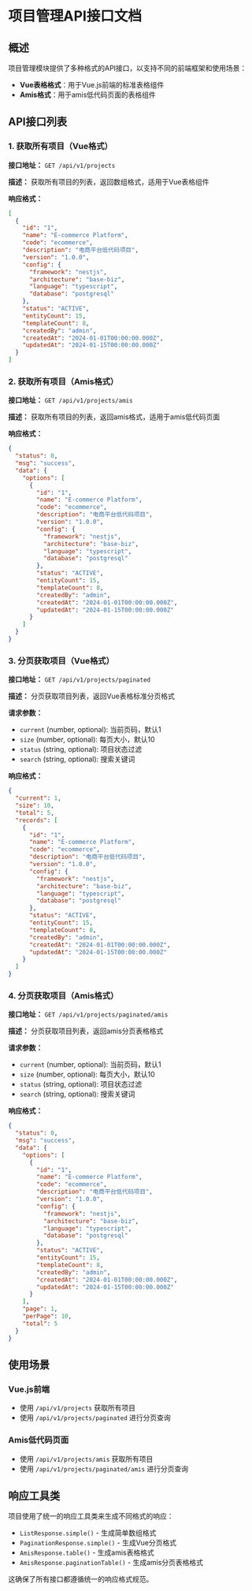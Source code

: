 # 项目管理API接口文档

## 概述

项目管理模块提供了多种格式的API接口，以支持不同的前端框架和使用场景：

- **Vue表格格式**：用于Vue.js前端的标准表格组件
- **Amis格式**：用于amis低代码页面的表格组件

## API接口列表

### 1. 获取所有项目（Vue格式）

**接口地址：** `GET /api/v1/projects`

**描述：** 获取所有项目的列表，返回数组格式，适用于Vue表格组件

**响应格式：**
```json
[
  {
    "id": "1",
    "name": "E-commerce Platform",
    "code": "ecommerce",
    "description": "电商平台低代码项目",
    "version": "1.0.0",
    "config": {
      "framework": "nestjs",
      "architecture": "base-biz",
      "language": "typescript",
      "database": "postgresql"
    },
    "status": "ACTIVE",
    "entityCount": 15,
    "templateCount": 8,
    "createdBy": "admin",
    "createdAt": "2024-01-01T00:00:00.000Z",
    "updatedAt": "2024-01-15T00:00:00.000Z"
  }
]
```

### 2. 获取所有项目（Amis格式）

**接口地址：** `GET /api/v1/projects/amis`

**描述：** 获取所有项目的列表，返回amis格式，适用于amis低代码页面

**响应格式：**
```json
{
  "status": 0,
  "msg": "success",
  "data": {
    "options": [
      {
        "id": "1",
        "name": "E-commerce Platform",
        "code": "ecommerce",
        "description": "电商平台低代码项目",
        "version": "1.0.0",
        "config": {
          "framework": "nestjs",
          "architecture": "base-biz",
          "language": "typescript",
          "database": "postgresql"
        },
        "status": "ACTIVE",
        "entityCount": 15,
        "templateCount": 8,
        "createdBy": "admin",
        "createdAt": "2024-01-01T00:00:00.000Z",
        "updatedAt": "2024-01-15T00:00:00.000Z"
      }
    ]
  }
}
```

### 3. 分页获取项目（Vue格式）

**接口地址：** `GET /api/v1/projects/paginated`

**描述：** 分页获取项目列表，返回Vue表格标准分页格式

**请求参数：**
- `current` (number, optional): 当前页码，默认1
- `size` (number, optional): 每页大小，默认10
- `status` (string, optional): 项目状态过滤
- `search` (string, optional): 搜索关键词

**响应格式：**
```json
{
  "current": 1,
  "size": 10,
  "total": 5,
  "records": [
    {
      "id": "1",
      "name": "E-commerce Platform",
      "code": "ecommerce",
      "description": "电商平台低代码项目",
      "version": "1.0.0",
      "config": {
        "framework": "nestjs",
        "architecture": "base-biz",
        "language": "typescript",
        "database": "postgresql"
      },
      "status": "ACTIVE",
      "entityCount": 15,
      "templateCount": 8,
      "createdBy": "admin",
      "createdAt": "2024-01-01T00:00:00.000Z",
      "updatedAt": "2024-01-15T00:00:00.000Z"
    }
  ]
}
```

### 4. 分页获取项目（Amis格式）

**接口地址：** `GET /api/v1/projects/paginated/amis`

**描述：** 分页获取项目列表，返回amis分页表格格式

**请求参数：**
- `current` (number, optional): 当前页码，默认1
- `size` (number, optional): 每页大小，默认10
- `status` (string, optional): 项目状态过滤
- `search` (string, optional): 搜索关键词

**响应格式：**
```json
{
  "status": 0,
  "msg": "success",
  "data": {
    "options": [
      {
        "id": "1",
        "name": "E-commerce Platform",
        "code": "ecommerce",
        "description": "电商平台低代码项目",
        "version": "1.0.0",
        "config": {
          "framework": "nestjs",
          "architecture": "base-biz",
          "language": "typescript",
          "database": "postgresql"
        },
        "status": "ACTIVE",
        "entityCount": 15,
        "templateCount": 8,
        "createdBy": "admin",
        "createdAt": "2024-01-01T00:00:00.000Z",
        "updatedAt": "2024-01-15T00:00:00.000Z"
      }
    ],
    "page": 1,
    "perPage": 10,
    "total": 5
  }
}
```

## 使用场景

### Vue.js前端
- 使用 `/api/v1/projects` 获取所有项目
- 使用 `/api/v1/projects/paginated` 进行分页查询

### Amis低代码页面
- 使用 `/api/v1/projects/amis` 获取所有项目
- 使用 `/api/v1/projects/paginated/amis` 进行分页查询

## 响应工具类

项目使用了统一的响应工具类来生成不同格式的响应：

- `ListResponse.simple()` - 生成简单数组格式
- `PaginationResponse.simple()` - 生成Vue分页格式
- `AmisResponse.table()` - 生成amis表格格式
- `AmisResponse.paginationTable()` - 生成amis分页表格格式

这确保了所有接口都遵循统一的响应格式规范。
